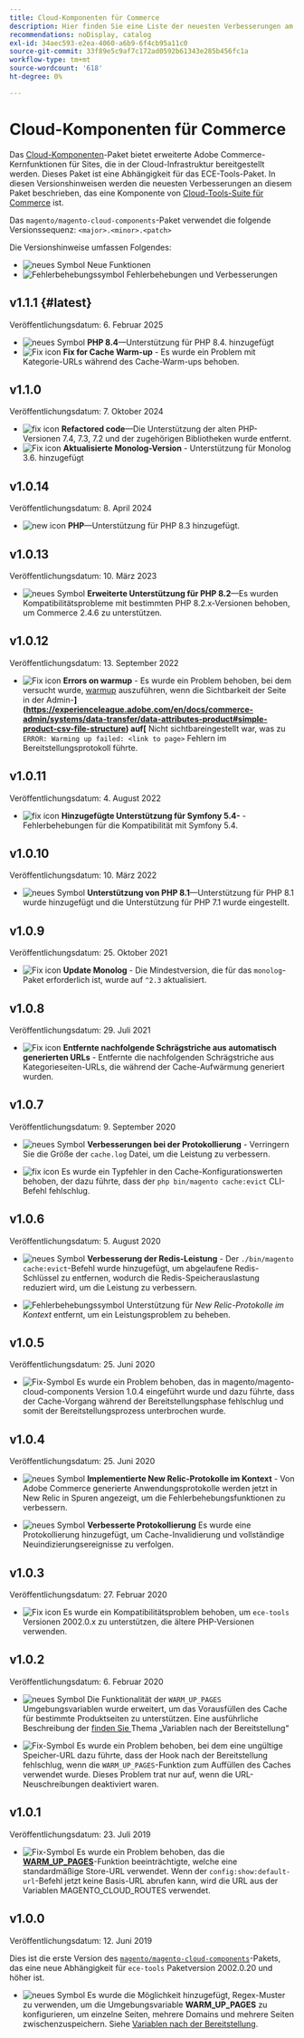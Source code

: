 ```yaml
---
title: Cloud-Komponenten für Commerce
description: Hier finden Sie eine Liste der neuesten Verbesserungen am Cloud-Komponentenpaket.
recommendations: noDisplay, catalog
exl-id: 34aec593-e2ea-4060-a6b9-6f4cb95a11c0
source-git-commit: 33f89e5c9af7c172ad0592b61343e285b456fc1a
workflow-type: tm+mt
source-wordcount: '618'
ht-degree: 0%

---
```


# Cloud-Komponenten für Commerce

Das [Cloud-Komponenten](https://github.com/magento/magento-cloud-components)-Paket bietet erweiterte Adobe Commerce-Kernfunktionen für Sites, die in der Cloud-Infrastruktur bereitgestellt werden. Dieses Paket ist eine Abhängigkeit für das ECE-Tools-Paket. In diesen Versionshinweisen werden die neuesten Verbesserungen an diesem Paket beschrieben, das eine Komponente von [Cloud-Tools-Suite für Commerce](cloud-tools-suite.md) ist.

Das `magento/magento-cloud-components`-Paket verwendet die folgende Versionssequenz: `<major>.<minor>.<patch>`

Die Versionshinweise umfassen Folgendes:

- ![neues Symbol](../../assets/new.svg) Neue Funktionen
- ![Fehlerbehebungssymbol](../../assets/fix.svg) Fehlerbehebungen und Verbesserungen

<!--Add release notes below-->

## v1.1.1 {#latest}


Veröffentlichungsdatum: 6. Februar 2025

- ![neues Symbol](../../assets/new.svg) **PHP 8.4**—Unterstützung für PHP 8.4.<!-- MCLOUD-13148	 - --> hinzugefügt
- ![Fix icon](../../assets/fix.svg) **Fix for Cache Warm-up** - Es wurde ein Problem mit Kategorie-URLs während des Cache-Warm-ups behoben.<!-- MCLOUD-12454 - -->


## v1.1.0

Veröffentlichungsdatum: 7. Oktober 2024

- ![fix icon](../../assets/fix.svg) **Refactored code**—Die Unterstützung der alten PHP-Versionen 7.4, 7.3, 7.2 und der zugehörigen Bibliotheken wurde entfernt.<!-- MCLOUD-9278 - -->
- ![Fix icon](../../assets/fix.svg) **Aktualisierte Monolog-Version** - Unterstützung für Monolog 3.6.<!-- MCLOUD-12855 - --> hinzugefügt

## v1.0.14

Veröffentlichungsdatum: 8. April 2024

- ![new icon](../../assets/new.svg) **PHP**—Unterstützung für PHP 8.3 hinzugefügt.

## v1.0.13

Veröffentlichungsdatum: 10. März 2023

- ![neues Symbol](../../assets/new.svg) **Erweiterte Unterstützung für PHP 8.2**—Es wurden Kompatibilitätsprobleme mit bestimmten PHP 8.2.x-Versionen behoben, um Commerce 2.4.6 zu unterstützen.

## v1.0.12

Veröffentlichungsdatum: 13. September 2022

- ![Fix icon](../../assets/fix.svg) **Errors on warmup** - Es wurde ein Problem behoben, bei dem versucht wurde, [warmup](../environment/variables-post-deploy.md#warm_up_pages) auszuführen, wenn die Sichtbarkeit der Seite in der Admin-**](https://experienceleague.adobe.com/en/docs/commerce-admin/systems/data-transfer/data-attributes-product#simple-product-csv-file-structure) auf[** Nicht sichtbareingestellt war, was zu `ERROR: Warming up failed: <link to page>` Fehlern im Bereitstellungsprotokoll führte.<!-- MCLOUD-9134 -->

## v1.0.11

Veröffentlichungsdatum: 4. August 2022

- ![fix icon](../../assets/fix.svg) **Hinzugefügte Unterstützung für Symfony 5.4-** - Fehlerbehebungen für die Kompatibilität mit Symfony 5.4.<!-- AC-3550 -->

## v1.0.10

Veröffentlichungsdatum: 10. März 2022

- ![neues Symbol](../../assets/new.svg) **Unterstützung von PHP 8.1**—Unterstützung für PHP 8.1 wurde hinzugefügt und die Unterstützung für PHP 7.1 wurde eingestellt.

## v1.0.9

Veröffentlichungsdatum: 25. Oktober 2021

- ![Fix icon](../../assets/fix.svg) **Update Monolog** - Die Mindestversion, die für das `monolog`-Paket erforderlich ist, wurde auf `^2.3` aktualisiert.<!-- ACMP-1263 -->

## v1.0.8

Veröffentlichungsdatum: 29. Juli 2021

- ![Fix icon](../../assets/fix.svg) **Entfernte nachfolgende Schrägstriche aus automatisch generierten URLs** - Entfernte die nachfolgenden Schrägstriche aus Kategorieseiten-URLs, die während der Cache-Aufwärmung generiert wurden.<!--MCLOUD-7192-->

## v1.0.7

Veröffentlichungsdatum: 9. September 2020

- ![neues Symbol](../../assets/new.svg) **Verbesserungen bei der Protokollierung** - Verringern Sie die Größe der `cache.log` Datei, um die Leistung zu verbessern.<!--MCLOUD-6859-->

- ![fix icon](../../assets/fix.svg) Es wurde ein Typfehler in den Cache-Konfigurationswerten behoben, der dazu führte, dass der `php bin/magento cache:evict` CLI-Befehl fehlschlug.

## v1.0.6

Veröffentlichungsdatum: 5. August 2020

- ![neues Symbol](../../assets/new.svg) **Verbesserung der Redis-Leistung** - Der `./bin/magento cache:evict`-Befehl wurde hinzugefügt, um abgelaufene Redis-Schlüssel zu entfernen, wodurch die Redis-Speicherauslastung reduziert wird, um die Leistung zu verbessern.<!--MCLOUD-6023-->

- ![Fehlerbehebungssymbol](../../assets/fix.svg) Unterstützung für *New Relic-Protokolle im Kontext* entfernt, um ein Leistungsproblem zu beheben.<!--MCLOUD-6422-->

## v1.0.5

Veröffentlichungsdatum: 25. Juni 2020

- ![Fix-Symbol](../../assets/fix.svg) Es wurde ein Problem behoben, das in magento/magento-cloud-components Version 1.0.4 eingeführt wurde und dazu führte, dass der Cache-Vorgang während der Bereitstellungsphase fehlschlug und somit der Bereitstellungsprozess unterbrochen wurde.

## v1.0.4

Veröffentlichungsdatum: 25. Juni 2020

- ![neues Symbol](../../assets/new.svg) **Implementierte New Relic-Protokolle im Kontext** - Von Adobe Commerce generierte Anwendungsprotokolle werden jetzt in New Relic in Spuren angezeigt, um die Fehlerbehebungsfunktionen zu verbessern.<!--MCLOUD-6029-->

- ![neues Symbol](../../assets/new.svg) **Verbesserte Protokollierung** Es wurde eine Protokollierung hinzugefügt, um Cache-Invalidierung und vollständige Neuindizierungsereignisse zu verfolgen.<!--MCLOUD-6157-->

## v1.0.3

Veröffentlichungsdatum: 27. Februar 2020

- ![Fix icon](../../assets/fix.svg) Es wurde ein Kompatibilitätsproblem behoben, um `ece-tools` Versionen 2002.0.x zu unterstützen, die ältere PHP-Versionen verwenden.

## v1.0.2

Veröffentlichungsdatum: 6. Februar 2020

- ![neues Symbol](../../assets/new.svg) Die Funktionalität der `WARM_UP_PAGES` Umgebungsvariablen wurde erweitert, um das Vorausfüllen des Cache für bestimmte Produktseiten zu unterstützen. Eine ausführliche Beschreibung der [ finden Sie ](../environment/variables-post-deploy.md#warm_up_pages) Thema „Variablen nach der Bereitstellung“<!--MAGECLOUD-4444-->

- ![Fix-Symbol](../../assets/fix.svg) Es wurde ein Problem behoben, bei dem eine ungültige Speicher-URL dazu führte, dass der Hook nach der Bereitstellung fehlschlug, wenn die `WARM_UP_PAGES`-Funktion zum Auffüllen des Caches verwendet wurde. Dieses Problem trat nur auf, wenn die URL-Neuschreibungen deaktiviert waren.<!-- MAGECLOUD-4094 -->

## v1.0.1

Veröffentlichungsdatum: 23. Juli 2019

- ![Fix-Symbol](../../assets/fix.svg) Es wurde ein Problem behoben, das die [**WARM_UP_PAGES**](../environment/variables-post-deploy.md#warm_up_pages)-Funktion beeinträchtigte, welche eine standardmäßige Store-URL verwendet. Wenn der `config:show:default-url`-Befehl jetzt keine Basis-URL abrufen kann, wird die URL aus der Variablen MAGENTO_CLOUD_ROUTES verwendet.<!-- MAGECLOUD-3866 -->

## v1.0.0

Veröffentlichungsdatum: 12. Juni 2019

Dies ist die erste Version des [`magento/magento-cloud-components`](https://github.com/magento/magento-cloud-components)-Pakets, das eine neue Abhängigkeit für `ece-tools` Paketversion 2002.0.20 und höher ist.

- ![neues Symbol](../../assets/new.svg) Es wurde die Möglichkeit hinzugefügt, Regex-Muster zu verwenden, um die Umgebungsvariable **WARM_UP_PAGES** zu konfigurieren, um einzelne Seiten, mehrere Domains und mehrere Seiten zwischenzuspeichern. Siehe [Variablen nach der Bereitstellung](../environment/variables-post-deploy.md#warm_up_pages).<!--MAGECLOUD-3258-->

